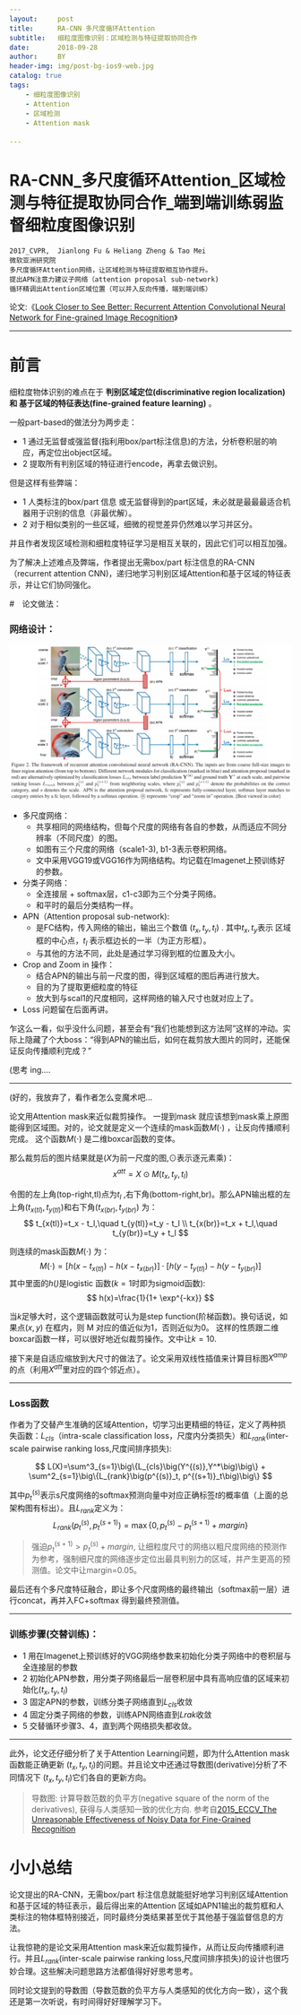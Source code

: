 ```yaml
---
layout:     post
title:      RA-CNN 多尺度循环Attention
subtitle:   细粒度图像识别：区域检测与特征提取协同合作
date:       2018-09-28
author:     BY
header-img: img/post-bg-ios9-web.jpg
catalog: true
tags:
    - 细粒度图像识别
    - Attention
    - 区域检测
    - Attention mask

---
```


# RA-CNN_多尺度循环Attention_区域检测与特征提取协同合作_端到端训练弱监督细粒度图像识别
    2017_CVPR,  Jianlong Fu & Heliang Zheng & Tao Mei
    微软亚洲研究院
    多尺度循环Attention网络，让区域检测与特征提取相互协作提升。
    提出APN注意力建议子网络（attention proposal sub-network)
    循环精调出Attention区域位置（可以并入反向传播，端到端训练）

论文:《[Look Closer to See Better: Recurrent Attention Convolutional Neural Network for Fine-grained Image Recognition](http://202.38.196.91/cache/9/03/openaccess.thecvf.com/c9a21b1be647ad791694df3a13879276/Fu_Look_Closer_to_CVPR_2017_paper.pdf)》

---

# 前言

细粒度物体识别的难点在于 **判别区域定位(discriminative region localization) 和 基于区域的特征表达(fine-grained feature learning)** 。

一般part-based的做法分为两步走：

- 1 通过无监督或强监督(指利用box/part标注信息)的方法，分析卷积层的响应，再定位出object区域。
- 2 提取所有判别区域的特征进行encode，再拿去做识别。

但是这样有些弊端：

- 1 人类标注的box/part 信息 或无监督得到的part区域，未必就是最最最适合机器用于识别的信息（非最优解）。
- 2 对于相似类别的一些区域，细微的视觉差异仍然难以学习并区分。

并且作者发现区域检测和细粒度特征学习是相互关联的，因此它们可以相互加强。

为了解决上述难点及弊端，作者提出无需box/part 标注信息的RA-CNN（recurrent attention CNN)，递归地学习判别区域Attention和基于区域的特征表示，并让它们协同强化。


#　论文做法：

### 网络设计：

![](https://github.com/luonango/luonango.github.io/raw/master/img/pictures/RA-CNN_architecture_pig1.png)

- 多尺度网络：
    + 共享相同的网络结构，但每个尺度的网络有各自的参数，从而适应不同分辨率（不同尺度）的图。
    + 如图有三个尺度的网络（scale1-3), b1-3表示卷积网络。
    + 文中采用VGG19或VGG16作为网络结构。均记载在Imagenet上预训练好的参数。
- 分类子网络：
    + 全连接层 + softmax层，c1-c3即为三个分类子网络。
    + 和平时的最后分类结构一样。
- APN（Attention proposal sub-network):
    + 是FC结构，传入网络的输出，输出三个数值 $(t_x,t_y,t_l)$ . 其中$t_x,t_y$表示 区域框的中心点，$t_l$ 表示框边长的一半（为正方形框）。
    + 与其他的方法不同，此处是通过学习得到框的位置及大小。
- Crop and Zoom in 操作：
    + 结合APN的输出与前一尺度的图，得到区域框的图后再进行放大。
    + 目的为了提取更细粒度的特征
    + 放大到与scal1的尺度相同，这样网络的输入尺寸也就对应上了。
- Loss 问题留在后面再讲。

乍这么一看，似乎没什么问题，甚至会有“我们也能想到这方法阿”这样的冲动。实际上隐藏了个大boss：“得到APN的输出后，如何在裁剪放大图片的同时，还能保证反向传播顺利完成？”

(思考 ing....　


---

(好的，我放弃了，看作者怎么变魔术吧...

论文用Attention mask来近似裁剪操作。 一提到mask 就应该想到mask乘上原图能得到区域图。对的，论文就是定义一个连续的mask函数$M(\cdot)$ ，让反向传播顺利完成。 这个函数$M(\cdot)$ 是二维boxcar函数的变体。


那么裁剪后的图片结果就是($X$为前一尺度的图,$\odot$表示逐元素乘)：
$$
x^{att}=X \odot M(t_x,t_y,t_l)
$$

令图的左上角(top-right,tl)点为$t_l$ ,右下角(bottom-right,br)。那么APN输出框的左上角$(t_{x(tl)},t_{y(tl)})$和右下角$(t_{x(br)},t_{y(br)})$ 为：
$$
t_{x(tl)}=t_x - t_l,\quad t_{y(tl)}=t_y - t_l \\
t_{x(br)}=t_x + t_l,\quad t_{y(br)}=t_y + t_l
$$

则连续的mask函数$M(\cdot)$ 为：
$$
M(\cdot) = \big[h\big(x-t_{x(tl)}\big) - h\big(x-t_{x(br)}\big) \big]\cdot \big[h\big(y-t_{y(tl)}\big) - h\big(y-t_{y(br)}\big) \big]
$$
其中里面的$h(\dot)$是logistic 函数($k=1$时即为sigmoid函数):
$$
h(x)=\frac{1}{1+ \exp^{-kx}}
$$

当$k$足够大时，这个逻辑函数就可认为是step function(阶梯函数)。换句话说，如果点$(x,y)$ 在框内，则 M 对应的值近似为1，否则近似为0。 这样的性质跟二维boxcar函数一样，可以很好地近似裁剪操作。文中让$k=10$.

接下来是自适应缩放到大尺寸的做法了。论文采用双线性插值来计算目标图$X^{amp}$的点（利用$X^{att}$里对应的四个邻近点）。

---

### Loss函数

作者为了交替产生准确的区域Attention，切学习出更精细的特征，定义了两种损失函数：$L_{cls}$（intra-scale classification loss，尺度内分类损失）和$L_{rank}$(inter-scale pairwise ranking loss​,尺度间排序损失):

$$
L(X)=\sum^3_{s=1}\big\{L_{cls}\big(Y^{(s)},Y^*\big)\big\} + \sum^2_{s=1}\big\{L_{rank}\big(p^{(s)}_t, p^{(s+1)}_t\big)\big\}
$$

其中$p^{(s)}_t$表示s尺度网络的softmax预测向量中对应正确标签$t$的概率值（上面的总架构图有标出）。且$L_{rank}$定义为： 
$$
L_{rank}\big(p^{(s)}_t, p^{(s+1)}_t\big) = \max \big\{0,p^{(s)}_t-p^{(s+1)}_t + margin\big\}
$$
>强迫$p^{(s+1)}_t > p^{(s)}_t + margin$, 让细粒度尺寸的网络以粗尺度网络的预测作为参考，强制细尺度的网络逐步定位出最具判别力的区域，并产生更高的预测值。论文中让margin=0.05。


最后还有个多尺度特征融合，即让多个尺度网络的最终输出（softmax前一层）进行concat，再并入FC+softmax 得到最终预测值。

---

### 训练步骤(交替训练)：

- 1 用在Imagenet上预训练好的VGG网络参数来初始化分类子网络中的卷积层与全连接层的参数
- 2 初始化APN参数，用分类子网络最后一层卷积层中具有高响应值的区域来初始化$(t_x,t_y,t_l)$
- 3 固定APN的参数，训练分类子网络直到$L_{cls}$收敛
- 4 固定分类子网络的参数，训练APN网络直到$L{rak}$收敛
- 5 交替循环步骤3、4，直到两个网络损失都收敛。

---

此外，论文还仔细分析了关于Attention Learning问题，即为什么Attention mask函数能正确更新 $(t_x,t_y,t_l)$的问题。并且论文中还通过导数图(derivative)分析了不同情况下 $(t_x,t_y,t_l)$它们各自的更新方向。
>导数图:  计算导数范数的负平方(negative square of the norm of the derivatives), 获得与人类感知一致的优化方向. 参考自[2015_ECCV_The Unreasonable Effectiveness of Noisy Data for Fine-Grained Recognition](https://arxiv.org/abs/1511.06789)



# 小小总结

论文提出的RA-CNN，无需box/part 标注信息就能挺好地学习判别区域Attention和基于区域的特征表示，最后得出来的Attention 区域如APN1输出的裁剪框和人类标注的物体框特别接近，同时最终分类结果甚至优于其他基于强监督信息的方法。

让我惊艳的是论文采用Attention mask来近似裁剪操作，从而让反向传播顺利进行。并且$L_{rank}$(inter-scale pairwise ranking loss​,尺度间排序损失)的设计也很巧妙合理。这些解决问题思路方法都值得好好思考思考。

同时论文提到的导数图（导数范数的负平方与人类感知的优化方向一致），这个我还是第一次听说，有时间得好好理解学习下。